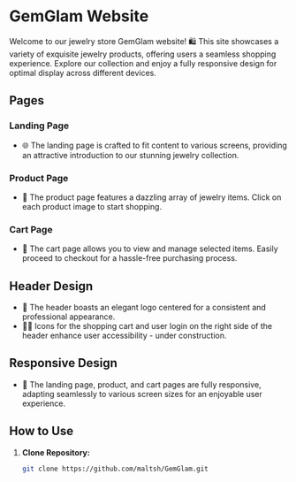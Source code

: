 # GemGlam Website

Welcome to our jewelry store GemGlam website! 🛍️ This site showcases a variety of exquisite jewelry products, offering users a seamless shopping experience. Explore our collection and enjoy a fully responsive design for optimal display across different devices.

## Pages

### Landing Page
- 🌐 The landing page is crafted to fit content to various screens, providing an attractive introduction to our stunning jewelry collection.

### Product Page
- 💍 The product page features a dazzling array of jewelry items. Click on each product image to start shopping.

### Cart Page
- 🛒 The cart page allows you to view and manage selected items. Easily proceed to checkout for a hassle-free purchasing process.

## Header Design

- 🎨 The header boasts an elegant logo centered for a consistent and professional appearance.
- 🛒💼 Icons for the shopping cart and user login on the right side of the header enhance user accessibility - under construction.

## Responsive Design

- 📱 The landing page, product, and cart pages are fully responsive, adapting seamlessly to various screen sizes for an enjoyable user experience.

## How to Use

1. **Clone Repository:**
   ```bash
   git clone https://github.com/maltsh/GemGlam.git
